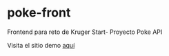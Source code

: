 # poke-front
Frontend para reto de Kruger Start- Proyecto Poke API

Visita el sitio demo [aquí](https://funny-croissant-937e8b.netlify.app/)
